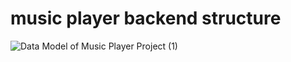 <h1>music player backend structure</h1>

![Data Model of Music Player Project (1)](https://github.com/user-attachments/assets/26b0b480-f60a-42bc-b553-f65b91ebfa6a)



